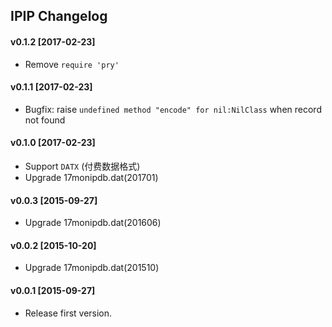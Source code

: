 ## IPIP Changelog

#### v0.1.2 [2017-02-23]

- Remove `require 'pry'`

#### v0.1.1 [2017-02-23]

- Bugfix: raise `undefined method "encode" for nil:NilClass` when record not found

#### v0.1.0 [2017-02-23]

- Support `DATX` (付费数据格式)
- Upgrade 17monipdb.dat(201701)

#### v0.0.3 [2015-09-27]

- Upgrade 17monipdb.dat(201606)

#### v0.0.2 [2015-10-20]

- Upgrade 17monipdb.dat(201510)

#### v0.0.1 [2015-09-27]

- Release first version.
